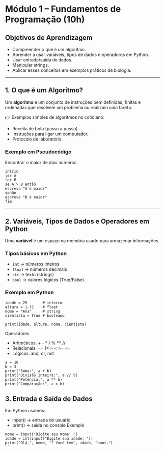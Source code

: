 # Módulo 1 – Fundamentos de Programação (10h)

## Objetivos de Aprendizagem
- Compreender o que é um algoritmo.
- Aprender a usar variáveis, tipos de dados e operadores em Python.
- Usar entrada/saída de dados.
- Manipular strings.
- Aplicar esses conceitos em exemplos práticos de biologia.

---

## 1. O que é um Algoritmo?

Um **algoritmo** é um conjunto de instruções bem definidas, finitas e ordenadas que resolvem um problema ou realizam uma tarefa.

👉 Exemplos simples de algoritmos no cotidiano:
- Receita de bolo (passo a passo).
- Instruções para ligar um computador.
- Protocolo de laboratório.

### Exemplo em Pseudocódigo
Encontrar o maior de dois números:

```
início
ler A
ler B
se A > B então
escreva "A é maior"
senão
escreva "B é maior"
fim
```
---

## 2. Variáveis, Tipos de Dados e Operadores em Python

Uma **variável** é um espaço na memória usado para armazenar informações.

### Tipos básicos em Python
- `int` → números inteiros
- `float` → números decimais
- `str` → texto (strings)
- `bool` → valores lógicos (True/False)

### Exemplo em Python

```
idade = 25       # inteiro
altura = 1.75    # float
nome = "Ana"     # string
cientista = True # booleano

print(idade, altura, nome, cientista)
```

Operadores
- Aritméticos: + - * / % ** //
- Relacionais: == != > < >= <=
- Lógicos: and, or, not

```
a = 10
b = 3
print("Soma:", a + b)
print("Divisão inteira:", a // b)
print("Potência:", a ** b)
print("Comparação:", a > b)
```
## 3. Entrada e Saída de Dados

Em Python usamos:

- input() → entrada do usuário
- print() → saída no console
Exemplo
```
nome = input("Digite seu nome: ")
idade = int(input("Digite sua idade: "))
print("Olá,", nome, "! Você tem", idade, "anos.")
``
